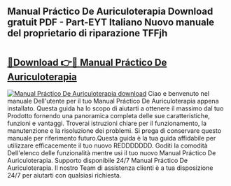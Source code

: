 ## Manual Práctico De Auriculoterapia Download gratuit PDF - Part-EYT Italiano Nuovo manuale del proprietario di riparazione TFFjh

# <h2><a href="http://dfcb6vb.blite.top/?on=Manual+Pr%c3%a1ctico+De+Auriculoterapia">🔗Download 👉🔴 Manual Práctico De Auriculoterapia</a></h2>

[![Manual Práctico De Auriculoterapia download](https://i.imgur.com/lujVjoI.png)](http://dfcb6vb.blite.top/?on=Manual+Pr%c3%a1ctico+De+Auriculoterapia)
Ciao e benvenuto nel manuale Dell'utente per il tuo Manual Práctico De Auriculoterapia appena installato. Questa guida ha lo scopo di aiutarti a ottenere il massimo dal tuo Prodotto fornendo una panoramica completa delle sue caratteristiche, funzioni e vantaggi. Troverai istruzioni chiare per il funzionamento, la manutenzione e la risoluzione dei problemi. Si prega di conservare questo manuale per riferimento futuro.Questa guida è la tua guida affidabile per utilizzare efficacemente il tuo nuovo REDDDDDDD. Goditi la comodità Dell'elenco delle funzionalità mentre usi il tuo nuovo Manual Práctico De Auriculoterapia. Supporto disponibile 24/7 Manual Práctico De Auriculoterapia. Il nostro Team di assistenza clienti è a tua disposizione 24/7 per aiutarti con qualsiasi richiesta.
